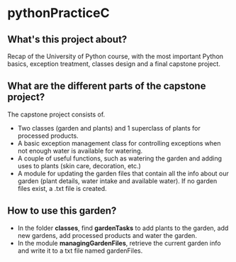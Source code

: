 # pythonPracticeC
## What's this project about?
Recap of the University of Python course, with the most important Python basics, exception treatment, classes design and a final capstone project.
## What are the different parts of the capstone project?
The capstone project consists of.
- Two classes (garden and plants) and 1 superclass of plants for processed products.
- A basic exception management class for controlling exceptions when not enough water is available for watering.
- A couple of useful functions, such as watering the garden and adding uses to plants (skin care, decoration, etc.)
- A module for updating the garden files that contain all the info about our garden (plant details, water intake and available water). If no garden files exist, a .txt file is created.
## How to use this garden?
- In the folder **classes**, find **gardenTasks** to add plants to the garden, add new gardens, add processed products and water the garden.
- In the module  **managingGardenFiles**, retrieve the current garden info and write it to a txt file named gardenFiles. 
